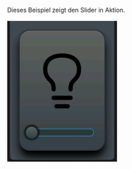 Dieses Beispiel zeigt den Slider in Aktion.
<br><br>
![Picture](https://github.com/MakeMagazinDE/LVGL_UI/blob/main/Sketches/Bonus/Slider_get_value.gif)
